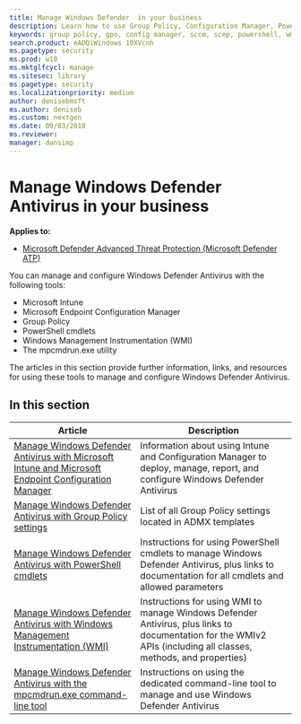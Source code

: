 ```yaml
---
title: Manage Windows Defender  in your business
description: Learn how to use Group Policy, Configuration Manager, PowerShell, WMI, Intune, and the command line to manage Windows Defender AV
keywords: group policy, gpo, config manager, sccm, scep, powershell, wmi, intune, defender, antivirus, antimalware, security, protection
search.product: eADQiWindows 10XVcnh
ms.pagetype: security
ms.prod: w10
ms.mktglfcycl: manage
ms.sitesec: library
ms.pagetype: security
ms.localizationpriority: medium
author: denisebmsft
ms.author: deniseb
ms.custom: nextgen
ms.date: 09/03/2018
ms.reviewer: 
manager: dansimp
---
```


# Manage Windows Defender Antivirus in your business

**Applies to:**

- [Microsoft Defender Advanced Threat Protection (Microsoft Defender ATP)](https://go.microsoft.com/fwlink/p/?linkid=2069559)

You can manage and configure Windows Defender Antivirus with the following tools:

- Microsoft Intune
- Microsoft Endpoint Configuration Manager
- Group Policy
- PowerShell cmdlets
- Windows Management Instrumentation (WMI)
- The mpcmdrun.exe utility

The articles in this section provide further information, links, and resources for using these tools to manage and configure Windows Defender Antivirus.

## In this section

Article | Description
---|---
[Manage Windows Defender Antivirus with Microsoft Intune and Microsoft Endpoint Configuration Manager](use-intune-config-manager-microsoft-defender-antivirus.md)|Information about using Intune and Configuration Manager to deploy, manage, report, and configure Windows Defender Antivirus
[Manage Windows Defender Antivirus with Group Policy settings](use-group-policy-microsoft-defender-antivirus.md)|List of all Group Policy settings located in ADMX templates
[Manage Windows Defender Antivirus with PowerShell cmdlets](use-powershell-cmdlets-microsoft-defender-antivirus.md)|Instructions for using PowerShell cmdlets to manage Windows Defender Antivirus, plus links to documentation for all cmdlets and allowed parameters
[Manage Windows Defender Antivirus with Windows Management Instrumentation (WMI)](use-wmi-microsoft-defender-antivirus.md)| Instructions for using WMI to manage Windows Defender Antivirus, plus links to documentation for the WMIv2 APIs (including all classes, methods, and properties)
[Manage Windows Defender Antivirus with the mpcmdrun.exe command-line tool](command-line-arguments-microsoft-defender-antivirus.md)|Instructions on using the dedicated command-line tool to manage and use Windows Defender Antivirus
